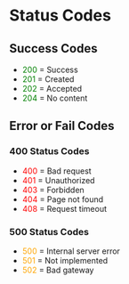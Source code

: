 # Status Codes

## Success Codes

- <span style="color:green">200</span> = Success
- <span style="color:green">201</span> = Created
- <span style="color:green">202</span> = Accepted
- <span style="color:green">204</span> = No content

## Error or Fail Codes

### 400 Status Codes

- <span style="color:red">400</span> = Bad request
- <span style="color:red">401</span> = Unauthorized
- <span style="color:red">403</span> = Forbidden
- <span style="color:red">404</span> = Page not found
- <span style="color:red">408</span> = Request timeout

### 500 Status Codes

- <span style="color:orange">500</span> = Internal server error
- <span style="color:orange">501</span> = Not implemented
- <span style="color:orange">502</span> = Bad gateway
